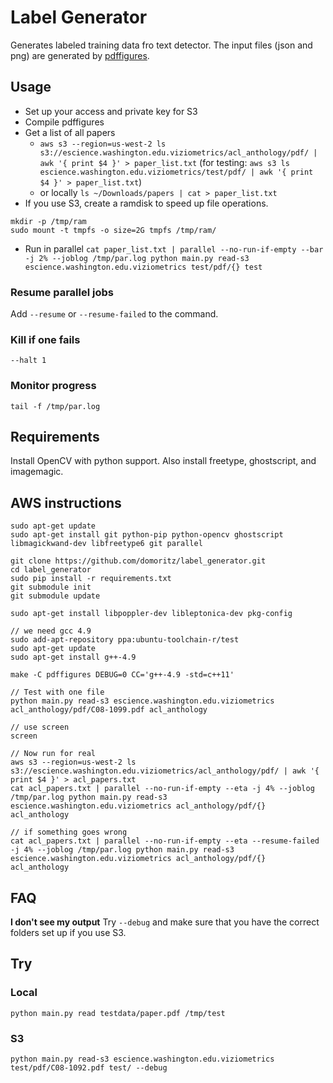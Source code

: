 # Label Generator

Generates labeled training data fro text detector. The input files (json and png) are generated by [pdffigures](http://pdffigures.allenai.org/).


## Usage

* Set up your access and private key for S3
* Compile pdffigures
* Get a list of all papers
  * `aws s3 --region=us-west-2 ls s3://escience.washington.edu.viziometrics/acl_anthology/pdf/ | awk '{ print $4 }' > paper_list.txt`
    (for testing: `aws s3 ls escience.washington.edu.viziometrics/test/pdf/ | awk '{ print $4 }' > paper_list.txt`)
  * or locally `ls ~/Downloads/papers | cat > paper_list.txt`
* If you use S3, create a ramdisk to speed up file operations.
```
mkdir -p /tmp/ram
sudo mount -t tmpfs -o size=2G tmpfs /tmp/ram/
```
* Run in parallel `cat paper_list.txt | parallel --no-run-if-empty --bar -j 2% --joblog /tmp/par.log python main.py read-s3 escience.washington.edu.viziometrics test/pdf/{} test`

### Resume parallel jobs

Add `--resume` or `--resume-failed` to the command.

### Kill if one fails

`--halt 1`

### Monitor progress

`tail -f /tmp/par.log`


## Requirements

Install OpenCV with python support. Also install freetype, ghostscript, and imagemagic.

## AWS instructions

```
sudo apt-get update
sudo apt-get install git python-pip python-opencv ghostscript libmagickwand-dev libfreetype6 git parallel

git clone https://github.com/domoritz/label_generator.git
cd label_generator
sudo pip install -r requirements.txt
git submodule init
git submodule update

sudo apt-get install libpoppler-dev libleptonica-dev pkg-config

// we need gcc 4.9
sudo add-apt-repository ppa:ubuntu-toolchain-r/test
sudo apt-get update
sudo apt-get install g++-4.9

make -C pdffigures DEBUG=0 CC='g++-4.9 -std=c++11'

// Test with one file
python main.py read-s3 escience.washington.edu.viziometrics acl_anthology/pdf/C08-1099.pdf acl_anthology

// use screen
screen

// Now run for real
aws s3 --region=us-west-2 ls s3://escience.washington.edu.viziometrics/acl_anthology/pdf/ | awk '{ print $4 }' > acl_papers.txt
cat acl_papers.txt | parallel --no-run-if-empty --eta -j 4% --joblog /tmp/par.log python main.py read-s3 escience.washington.edu.viziometrics acl_anthology/pdf/{} acl_anthology

// if something goes wrong
cat acl_papers.txt | parallel --no-run-if-empty --eta --resume-failed -j 4% --joblog /tmp/par.log python main.py read-s3 escience.washington.edu.viziometrics acl_anthology/pdf/{} acl_anthology
```

## FAQ

**I don't see my output** Try `--debug` and make sure that you have the correct folders set up if you use S3.


## Try

### Local

`python main.py read testdata/paper.pdf /tmp/test`

### S3

`python main.py read-s3 escience.washington.edu.viziometrics test/pdf/C08-1092.pdf test/ --debug`
